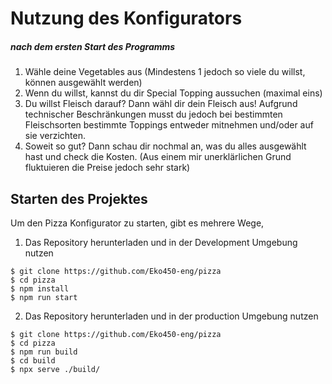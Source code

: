 # Nutzung des Konfigurators
##### nach dem ersten Start des Programms
1. Wähle deine Vegetables aus (Mindestens 1 jedoch so viele du willst, können ausgewählt werden)
2. Wenn du willst, kannst du dir Special Topping aussuchen (maximal eins)
3. Du willst Fleisch darauf? Dann wähl dir dein Fleisch aus! Aufgrund technischer Beschränkungen musst du jedoch bei bestimmten Fleischsorten bestimmte Toppings entweder mitnehmen und/oder auf sie verzichten.
4. Soweit so gut? Dann schau dir nochmal an, was du alles ausgewählt hast und check die Kosten. (Aus einem mir unerklärlichen Grund fluktuieren die Preise jedoch sehr stark)


## Starten des Projektes

Um den Pizza Konfigurator zu starten, gibt es mehrere Wege,
1. Das Repository herunterladen und in der Development Umgebung nutzen
```
$ git clone https://github.com/Eko450-eng/pizza
$ cd pizza
$ npm install
$ npm run start
```
2. Das Repository herunterladen und in der production Umgebung nutzen
```
$ git clone https://github.com/Eko450-eng/pizza
$ cd pizza
$ npm run build
$ cd build
$ npx serve ./build/
```

